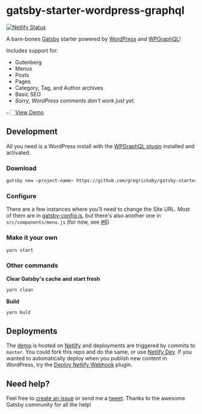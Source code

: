 # gatsby-starter-wordpress-graphql

[![Netlify Status](https://api.netlify.com/api/v1/badges/ee5783b5-a642-46e9-bd0d-35866c7c55e3/deploy-status)](https://app.netlify.com/sites/gatsby-starter-wordpress-graphql/deploys)

A bare-bones [Gatsby](https://gatsbyjs.org) starter powered by [WordPress](https://wordpress.org) and [WPGraphQL](https://www.wpgraphql.com/)!

Includes support for:

- Gutenberg
- Menus
- Posts
- Pages
- Category, Tag, and Author archives
- Basic SEO
- _Sorry, WordPress comments don't work just yet._

👉🏻[View Demo](https://gatsby-starter-wordpress-graphql.netlify.com)

## Development

All you need is a WordPress install with the [WPGraphQL plugin](https://www.wpgraphql.com/) installed and activated.

### Download
```bash
gatsby new <project-name> https://github.com/gregrickaby/gatsby-starter-wordpress-graphql
```

### Configure

There are a few instances where you'll need to change the Site URL. Most of them are in [gatsby-config.js](https://github.com/gregrickaby/gatsby-starter-wordpress-graphql/blob/master/gatsby-config.js), but there's also another one in `src/components/menu.js` (for now, see [#6](https://github.com/gregrickaby/gatsby-starter-wordpress-graphql/issues/6))

### Make it your own
```bash
yarn start
```

### Other commands
**Clear Gatsby's cache and start fresh**
```bash
yarn clean
```

**Build**
```bash
yarn buld
```

## Deployments

The [demo](https://gatsby-starter-wordpress-graphql.netlify.com) is hosted  on [Netlify](https://www.netlify.com/) and deployments are triggered by commits to `master`. You could fork this repo and do the same, or use [Netlify Dev](https://www.netlify.com/products/dev/). If you wanted to automatically deploy when you publish new content in WordPress, try the [Deploy Netlify Webhook](https://wordpress.org/plugins/webhook-netlify-deploy/) plugin.

## Need help?
Feel free to [create an issue](https://github.com/gregrickaby/gatsby-starter-wordpress-graphql/issues) or send me a [tweet](https://twitter.com/gregrickaby). Thanks to the awesome Gatsby community for all the help!
